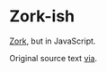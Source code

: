 # Zork-ish

[Zork](https://en.wikipedia.org/wiki/Zork), but in JavaScript.

Original source text [via](http://i7-dungeon.sourceforge.net/source_1.html).
